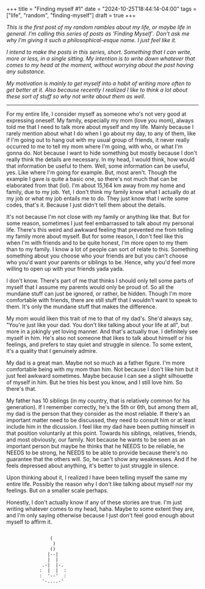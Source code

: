 +++
title = "Finding myself #1"
date = "2024-10-25T18:44:14-04:00"
tags = ["life", "random", "finding-myself"]
draft = true
+++

_This is the first post of my random rambles about my life, or maybe life in general. I'm calling this series of posts as 'Finding Myself`. Don't ask me why I'm giving it such a philosophical-esque name. I just feel like it._

_I intend to make the posts in this series, short. Something that I can write, more or less, in a single sitting. My intention is to write down whatever that comes to my head at the moment, without worrying about the post having any substance._

_My motivation is mainly to get myself into a habit of writing more often to get better at it. Also because recently I realized I like to think a lot about these sort of stuff so why not write about them as well._

---

For my entire life, I consider myself as someone who's not very good at expressing oneself. My family, especially my mom (love you mom), always told me that I need to talk more about myself and my life. Mainly because I rarely mention about what I do when I go about my day, to any of them, like if I'm going out to hang out with my usual group of friends, it never really occurred to me to tell my mom where I'm going, with who, or what I'm gonna do. Not because I want to hide something but mostly because I don't really think the details are necessary. In my head, I would think, how would that information be useful to them. Well, some information can be useful, yes. Like where I'm going for example. But, most aren't. Though the example I gave is quite a basic one, so there's not much that can be elaborated from that (lol). I'm about 15,164 km away from my home and family, due to my job. Yet, I don't think my family know what I actually do at my job or what my job entails me to do. They just know that I write some codes, that's it. Because I just didn't tell them about the details.

It's not because I'm not close with my family or anything like that. But for some reason, sometimes I just feel embarrassed to talk about my personal life. There's this weird and awkward feeling that prevented me from telling my family more about myself. But for some reason, I don't feel like this when I'm with friends and to be quite honest, I'm more open to my them than to my family. I know a lot of people can sort of relate to this. Something something about you choose who your friends are but you can't choose who you'd want your parents or siblings to be. Hence, why you'd feel more willing to open up with your friends yada yada.

I don't know. There's part of me that thinks I should only tell some parts of myself that I assume my parents would only be proud of. So all the mundane stuff can just be ignored, or rather, be hidden. Though I'm more comfortable with friends, there are still stuff that I wouldn't want to speak to them. It's only the mundane stuff that makes the difference.

My mom would liken this trait of me to that of my dad's. She'd always say, "You're just like your dad. You don't like talking about your life at all", but more in a jokingly yet loving manner. And that's actually true. I definitely see myself in him. He's also not someone that likes to talk about himself or his feelings, and prefers to stay quiet and struggle in silence. To some extent, it's a quality that I genuinely admire.

My dad is a great man. Maybe not so much as a father figure. I'm more comfortable being with my mom than him. Not because I don't like him but it just feel awkward sometimes. Maybe because I can see a slight silhouette of myself in him. But he tries his best you know, and I still love him. So there's that.

My father has 10 siblings (in my country, that is relatively common for his generation). If I remember correctly, he's the 5th or 6th, but among them all, my dad is the person that they consider as the most reliable. If there's an important matter need to be discussed, they need to consult him or at least include him in the dicussion. I feel like my dad have been putting himself in that position voluntarily at this point. Towards his siblings, relatives, friends, and most obviously, our family. Not because he wants to be seen as an important person but maybe he thinks that he NEEDS to be reliable, he NEEDS to be strong, he NEEDS to be able to provide because there's no guarantee that the others will. So, he can't show any weaknesses. And if he feels depressed about anything, it's better to just struggle in silence.

Upon thinking about it, I realized I have been telling myself the same my entire life. Possibly the reason why I don't like talking about myself nor my feelings. But on a smaller scale perhaps.

Honestly, I don't actually know if any of these stories are true. I'm just writing whatever comes to my head, haha. Maybe to some extent they are, and I'm only saying otherwise because I just don't feel good enough about myself to affirm it.

<pre class="ending-asciiart">
<code>
			    (
			     )
			    ()
			   |--|
			   |  |
			 .-|  |-.
			:  |  |  :
			:  '--'  :
			 '-....-'
</code>
</pre>

